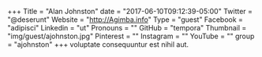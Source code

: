 +++
Title = "Alan Johnston"
date = "2017-06-10T09:12:39-05:00"
Twitter = "@deserunt"
Website = "http://Agimba.info"
Type = "guest"
Facebook = "adipisci"
Linkedin = "ut"
Pronouns = ""
GitHub = "tempora"
Thumbnail = "img/guest/ajohnston.jpg"
Pinterest = ""
Instagram = ""
YouTube = ""
group = "ajohnston"
+++
voluptate consequuntur est nihil aut.
